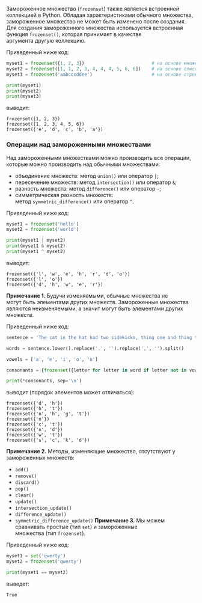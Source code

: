 Замороженное множество (`frozenset`) также является встроенной коллекцией в Python. Обладая характеристиками обычного множества, замороженное множество не может быть изменено после создания.
Для создания замороженного множества используется встроенная функция `frozenset()`, которая принимает в качестве аргумента другую коллекцию.

Приведенный ниже код:

```python
myset1 = frozenset({1, 2, 3})                         # на основе множества
myset2 = frozenset([1, 1, 2, 3, 4, 4, 4, 5, 6, 6])    # на основе списка
myset3 = frozenset('aabcccddee')                      # на основе строки

print(myset1)
print(myset2)
print(myset3)
```

выводит:

```no-highlight
frozenset({1, 2, 3})
frozenset({1, 2, 3, 4, 5, 6})
frozenset({'e', 'd', 'c', 'b', 'a'})
```
### Операции над замороженными множествами

Над замороженными множествами можно производить все операции, которые можно производить над обычными множествами:

- объединение множеств: метод `union()` или оператор `|`;
- пересечение множеств: метод `intersection()` или оператор `&`;
- разность множеств: метод `difference()` или оператор `-`;
- симметрическая разность множеств: метод `symmetric_difference()` или оператор `^`.

Приведенный ниже код:

```python
myset1 = frozenset('hello')
myset2 = frozenset('world')

print(myset1 | myset2)
print(myset1 & myset2)
print(myset1 ^ myset2)
```

выводит:

```no-highlight
frozenset({'l', 'w', 'e', 'h', 'r', 'd', 'o'})
frozenset({'l', 'o'})
frozenset({'d', 'h', 'w', 'e', 'r'})
```
**Примечание 1.** Будучи изменяемыми, обычные множества не могут быть элементами других множеств. Замороженные множества являются неизменяемыми, а значит могут быть элементами других множеств.

Приведенный ниже код:

```python
sentence = 'The cat in the hat had two sidekicks, thing one and thing two.'

words = sentence.lower().replace('.', '').replace(',', '').split()

vowels = ['a', 'e', 'i', 'o', 'u']

consonants = {frozenset({letter for letter in word if letter not in vowels}) for word in words}

print(*consonants, sep='\n')
```

выводит (порядок элементов может отличаться):

```no-highlight
frozenset({'d', 'h'})
frozenset({'h', 't'})
frozenset({'n', 'h', 'g', 't'})
frozenset({'n'})
frozenset({'c', 't'})
frozenset({'n', 'd'})
frozenset({'w', 't'})
frozenset({'s', 'c', 'k', 'd'})
```

**Примечание 2.** Методы, изменяющие множество, отсутствуют у замороженных множеств:

- `add()`
- `remove()`
- `discard()`
- `pop()`
- `clear()`
- `update()`
- `intersection_update()`
- `difference_update()`
- `symmetric_difference_update()`
**Примечание 3.** Мы можем сравнивать простые (тип `set`) и замороженные множества (тип `frozenset`).

Приведенный ниже код:

```python
myset1 = set('qwerty')
myset2 = frozenset('qwerty')

print(myset1 == myset2)
```

выведет:

```no-highlight
True
```